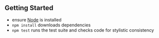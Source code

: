 Getting Started
---------------

* ensure [Node](http://nodejs.org) is installed
* `npm install` downloads dependencies
* `npm test` runs the test suite and checks code for stylistic consistency

